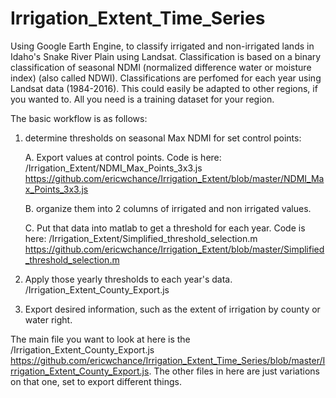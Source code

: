 # Irrigation_Extent_Time_Series
Using Google Earth Engine, to classify irrigated and non-irrigated lands in Idaho's Snake River Plain using Landsat. 
Classification is based on a binary classification of seasonal NDMI (normalized difference water or moisture index) (also called NDWI).
Classifications are perfomed for each year using Landsat data (1984-2016).
This could easily be adapted to other regions, if you wanted to. All you need is a training dataset for your region. 

The basic workflow is as follows:
1. determine thresholds on seasonal Max NDMI for set control points: 

   A. Export values at control points. Code is here: /Irrigation_Extent/NDMI_Max_Points_3x3.js https://github.com/ericwchance/Irrigation_Extent/blob/master/NDMI_Max_Points_3x3.js 

   B. organize them into 2 columns of irrigated and non irrigated values. 

   C. Put that data into matlab to get a threshold for each year. Code is here: /Irrigation_Extent/Simplified_threshold_selection.m https://github.com/ericwchance/Irrigation_Extent/blob/master/Simplified_threshold_selection.m
2. Apply those yearly thresholds to each year's data. /Irrigation_Extent_County_Export.js
3. Export desired information, such as the extent of irrigation by county or water right.

The main file you want to look at here is the /Irrigation_Extent_County_Export.js https://github.com/ericwchance/Irrigation_Extent_Time_Series/blob/master/Irrigation_Extent_County_Export.js. The other files in here are just variations on that one, set to export different things. 

